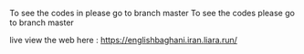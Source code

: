To see the codes in please go to branch master
To see the codes please go to branch master

live view the web here : https://englishbaghani.iran.liara.run/
